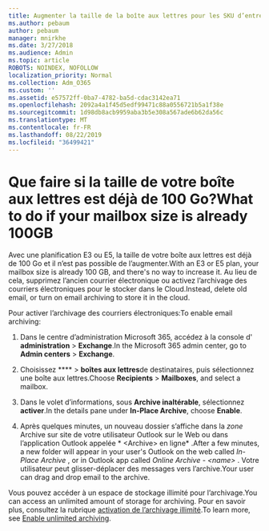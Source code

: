 ```yaml
---
title: Augmenter la taille de la boîte aux lettres pour les SKU d’entreprise
ms.author: pebaum
author: pebaum
manager: mnirkhe
ms.date: 3/27/2018
ms.audience: Admin
ms.topic: article
ROBOTS: NOINDEX, NOFOLLOW
localization_priority: Normal
ms.collection: Adm_O365
ms.custom: ''
ms.assetid: e57572ff-0ba7-4782-ba5d-cdac3142ea71
ms.openlocfilehash: 2092a4a1f45d5edf99471c88a0556721b5a1f38e
ms.sourcegitcommit: 1d98db8acb9959aba3b5e308a567ade6b62da56c
ms.translationtype: MT
ms.contentlocale: fr-FR
ms.lasthandoff: 08/22/2019
ms.locfileid: "36499421"
---
```

# <a name="what-to-do-if-your-mailbox-size-is-already-100gb"></a><span data-ttu-id="94e4d-102">Que faire si la taille de votre boîte aux lettres est déjà de 100 Go?</span><span class="sxs-lookup"><span data-stu-id="94e4d-102">What to do if your mailbox size is already 100GB</span></span>

<span data-ttu-id="94e4d-103">Avec une planification E3 ou E5, la taille de votre boîte aux lettres est déjà de 100 Go et il n’est pas possible de l’augmenter.</span><span class="sxs-lookup"><span data-stu-id="94e4d-103">With an E3 or E5 plan, your mailbox size is already 100 GB, and there's no way to increase it.</span></span> <span data-ttu-id="94e4d-104">Au lieu de cela, supprimez l’ancien courrier électronique ou activez l’archivage des courriers électroniques pour le stocker dans le Cloud.</span><span class="sxs-lookup"><span data-stu-id="94e4d-104">Instead, delete old email, or turn on email archiving to store it in the cloud.</span></span> 
  
<span data-ttu-id="94e4d-105">Pour activer l’archivage des courriers électroniques:</span><span class="sxs-lookup"><span data-stu-id="94e4d-105">To enable email archiving:</span></span>
  
1. <span data-ttu-id="94e4d-106">Dans le centre d’administration Microsoft 365, accédez à la console d' **administration** \> **Exchange**.</span><span class="sxs-lookup"><span data-stu-id="94e4d-106">In the Microsoft 365 admin center, go to **Admin centers** \> **Exchange**.</span></span> 
    
2. <span data-ttu-id="94e4d-107">Choisissez \*\*\*\* \> **boîtes aux lettres**de destinataires, puis sélectionnez une boîte aux lettres.</span><span class="sxs-lookup"><span data-stu-id="94e4d-107">Choose **Recipients** \> **Mailboxes**, and select a mailbox.</span></span> 
    
3. <span data-ttu-id="94e4d-108">Dans le volet d’informations, sous **Archive inaltérable**, sélectionnez **activer**.</span><span class="sxs-lookup"><span data-stu-id="94e4d-108">In the details pane under **In-Place Archive**, choose **Enable**.</span></span> 
    
4. <span data-ttu-id="94e4d-109">Après quelques minutes, un nouveau dossier s’affiche dans la *zone* Archive sur site de votre utilisateur Outlook sur le Web ou dans l’application Outlook appelée \* \<Archive\> en ligne\* .</span><span class="sxs-lookup"><span data-stu-id="94e4d-109">After a few minutes, a new folder will appear in your user's Outlook on the web called  *In-Place Archive*  , or in Outlook app called  *Online Archive - \<name\>*  .</span></span> <span data-ttu-id="94e4d-110">Votre utilisateur peut glisser-déplacer des messages vers l’archive.</span><span class="sxs-lookup"><span data-stu-id="94e4d-110">Your user can drag and drop email to the archive.</span></span> 
    
<span data-ttu-id="94e4d-111">Vous pouvez accéder à un espace de stockage illimité pour l’archivage.</span><span class="sxs-lookup"><span data-stu-id="94e4d-111">You can access an unlimited amount of storage for archiving.</span></span> <span data-ttu-id="94e4d-112">Pour en savoir plus, consultez la rubrique [activation de l’archivage illimité](https://support.office.com/article/enable-unlimited-archiving-in-office-365-admin-help-e2a789f2-9962-4960-9fd4-a00aa063559e).</span><span class="sxs-lookup"><span data-stu-id="94e4d-112">To learn more, see [Enable unlimited archiving](https://support.office.com/article/enable-unlimited-archiving-in-office-365-admin-help-e2a789f2-9962-4960-9fd4-a00aa063559e).</span></span>
  

